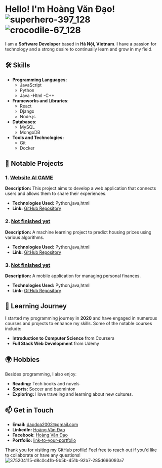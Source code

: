 # Hello! I'm Hoàng Văn Đạo!![superhero-397_128](https://github.com/user-attachments/assets/f0d2edcd-64a7-4cc8-88ad-58d7445e0eae)![crocodile-67_128](https://github.com/user-attachments/assets/341b810e-a691-4069-8eba-79da54c8c156)

I am a **Software Developer** based in **Hà Nội, Vietnam**. I have a passion for technology and a strong desire to continually learn and grow in my field.
## 🛠️ Skills
- **Programming Languages:** 
  - JavaScript
  - Python
  - Java
  -Html
  -C++
- **Frameworks and Libraries:**
  - React
  - Django
  - Node.js
- **Databases:**
  - MySQL
  - MongoDB
- **Tools and Technologies:**
  - Git
  - Docker
## 🚀 Notable Projects
### 1. [Website AI GAME](link-to-your-project-1)
**Description:** This project aims to develop a web application that connects users and allows them to share their experiences. 
- **Technologies Used:** Python,java,html
- **Link:** [GitHub Repository](link-to-your-github-repo)
### 2. [Not finished yet](link-to-your-project-2)
**Description:** A machine learning project to predict housing prices using various algorithms.
- **Technologies Used:** Python,java,html
- **Link:** [GitHub Repository](link-to-your-github-repo)
### 3. [Not finished yet](link-to-your-project-3)
**Description:** A mobile application for managing personal finances.
- **Technologies Used:** Python,java,html
- **Link:** [GitHub Repository](link-to-your-github-repo)
## 🌱 Learning Journey
I started my programming journey in **2020** and have engaged in numerous courses and projects to enhance my skills. Some of the notable courses include:
- **Introduction to Computer Science** from Coursera
- **Full Stack Web Development** from Udemy
## 🌍 Hobbies
Besides programming, I also enjoy:
- **Reading:** Tech books and novels
- **Sports:** Soccer and badminton
- **Exploring:** I love traveling and learning about new cultures.
## 📫 Get in Touch
- **Email:** daodoa2003@gmail.com
- **LinkedIn:** [Hoàng Văn Đạo](https://www.linkedin.com/in/your-profile)
- **Facebook:** [Hoàng Văn Đạo](https://www.facebook.com/hotrodvmxhuytin/)
- **Portfolio:** [link-to-your-portfolio](https://your-portfolio.com)

Thank you for visiting my GitHub profile! Feel free to reach out if you'd like to collaborate or have any questions!
![375204115-d8c0c41b-9b5b-451b-92b7-285d696093a7](https://github.com/user-attachments/assets/3934ed3d-ed0b-42d2-9d5e-80d5dcac44d4)


